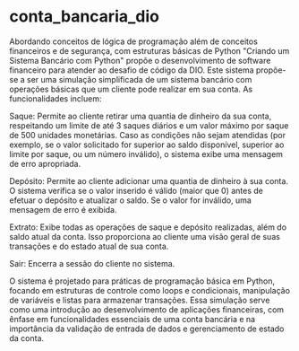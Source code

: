 # conta_bancaria_dio
Abordando conceitos de lógica de programação além de conceitos financeiros e de segurança, com estruturas básicas de Python  "Criando um Sistema Bancário com Python" propõe o desenvolvimento de software financeiro para atender ao desafio de código da DIO.
Este sistema propõe-se a ser uma simulação simplificada de um sistema bancário com operações básicas que um cliente pode realizar em sua conta. As funcionalidades incluem:

Saque: Permite ao cliente retirar uma quantia de dinheiro da sua conta, respeitando um limite de até 3 saques diários e um valor máximo por saque de 500 unidades monetárias. Caso as condições não sejam atendidas (por exemplo, se o valor solicitado for superior ao saldo disponível, superior ao limite por saque, ou um número inválido), o sistema exibe uma mensagem de erro apropriada.

Depósito: Permite ao cliente adicionar uma quantia de dinheiro à sua conta. O sistema verifica se o valor inserido é válido (maior que 0) antes de efetuar o depósito e atualizar o saldo. Se o valor for inválido, uma mensagem de erro é exibida.

Extrato: Exibe todas as operações de saque e depósito realizadas, além do saldo atual da conta. Isso proporciona ao cliente uma visão geral de suas transações e do estado atual de sua conta.

Sair: Encerra a sessão do cliente no sistema.

O sistema é projetado para práticas de programação básica em Python, focando em estruturas de controle como loops e condicionais, manipulação de variáveis e listas para armazenar transações. Essa simulação serve como uma introdução ao desenvolvimento de aplicações financeiras, com ênfase em funcionalidades essenciais de uma conta bancária e na importância da validação de entrada de dados e gerenciamento de estado da conta.
